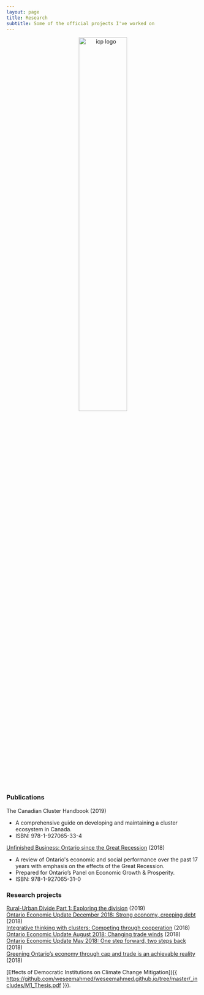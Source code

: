 ```yaml
---
layout: page
title: Research
subtitle: Some of the official projects I've worked on
---
```


<p align="center">
  <img alt="icp logo"
       width = "50%"
  src="{{ site.baseurl }}/img/icap-logo.png"/>
</p>

<h3>Publications </h3>

<p>
The Canadian Cluster Handbook (2019) <ul>
   <li>A comprehensive guide on developing and maintaining a cluster ecosystem in Canada.</li>
   <li>ISBN: 978-1-927065-33-4</li>
   </ul>
   </p>

<p>
<a href="https://www.competeprosper.ca/work/annual-reports/unfinished-business-ontario-since-the-great-recession">
Unfinished Business: Ontario since the Great Recession</a> (2018)
<ul>
  <li> A review of Ontario's economic and social performance over the past 17 years with emphasis on the effects of the Great Recession.</li>
  <li> Prepared for Ontario’s Panel on Economic Growth & Prosperity.</li>
  <li> ISBN: 978-1-927065-31-0</li>
</ul>
</p>

<h3> Research projects </h3>

<p>
<a href="https://www.competeprosper.ca/blog/rural-urban-divide-part-1">
Rural-Urban Divide Part 1: Exploring the division</a> (2019) <br>

<a href="https://www.competeprosper.ca/blog/ontario-economic-update-december-2018-strong-economy-creeping-debt">
Ontario Economic Update December 2018: Strong economy, creeping debt</a> (2018)<br>

<a href="https://www.competeprosper.ca/blog/integrative-thinking-with-clusters-competing-through-cooperation">
Integrative thinking with clusters: Competing through cooperation</a> (2018)<br>

<a href="https://www.competeprosper.ca/blog/ontario-economic-update-august-2018-changing-trade-winds">
Ontario Economic Update August 2018: Changing trade winds</a> (2018)<br>

<a href="https://www.competeprosper.ca/blog/ontario-economic-update-may-2018-one-step-forward-two-steps-back">
Ontario Economic Update May 2018: One step forward, two steps back</a> (2018)<br>

<a href="https://www.competeprosper.ca/blog/greening-ontarios-economy-through-cap-and-trade-is-an-achievable-reality">
Greening Ontario’s economy through cap and trade is an achievable reality</a> (2018)<br>
</p>




[Effects of Democratic Institutions on Climate Change Mitigation]({{ https://github.com/weseemahmed/weseemahmed.github.io/tree/master/_includes/M1_Thesis.pdf }}).
